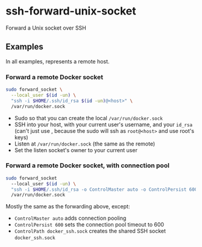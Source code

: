 # ssh-forward-unix-socket

Forward a Unix socket over SSH

## Examples

In all examples, <host> represents a remote host.

### Forward a remote Docker socket
```bash
sudo forward_socket \
  --local_user $(id -un) \
  "ssh -i $HOME/.ssh/id_rsa $(id -un)@<host>" \
  /var/run/docker.sock
```
- Sudo so that you can create the local `/var/run/docker.sock`
- SSH into your host, with your current user's username, and your `id_rsa` (can't just use <host>, because the sudo will ssh as `root@<host>` and use root's keys)
- Listen at `/var/run/docker.sock` (the same as the remote)
- Set the listen socket's owner to your current user

### Forward a remote Docker socket, with connection pool
```bash
sudo forward_socket
  --local_user $(id -un) \
  "ssh -i $HOME/.ssh/id_rsa -o ControlMaster auto -o ControlPersist 600 -o ControlPath docker_ssh.sock $(id -un)@<host>" \
  /var/run/docker.sock
```
Mostly the same as the forwarding above, except:
- `ControlMaster auto` adds connection pooling
- `ControlPersist 600` sets the connection pool timeout to 600
- `ControlPath docker_ssh.sock` creates the shared SSH socket `docker_ssh.sock`

